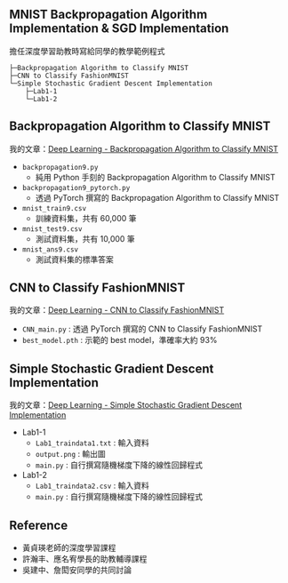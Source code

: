 ## MNIST Backpropagation Algorithm Implementation & SGD Implementation

擔任深度學習助教時寫給同學的教學範例程式

```
├─Backpropagation Algorithm to Classify MNIST
├─CNN to Classify FashionMNIST
└─Simple Stochastic Gradient Descent Implementation
    ├─Lab1-1
    └─Lab1-2
```

## Backpropagation Algorithm to Classify MNIST
我的文章：[Deep Learning - Backpropagation Algorithm to Classify MNIST](https://lavinia0724.github.io/2024/05/13/Deep-Learning-Backpropagation-Algorithm-to-Classify-MNIST/)

- `backpropagation9.py`
	- 純用 Python 手刻的 Backpropagation Algorithm to Classify MNIST
- `backpropagation9_pytorch.py`
	- 透過 PyTorch 撰寫的 Backpropagation Algorithm to Classify MNIST
- `mnist_train9.csv`
	- 訓練資料集，共有 60,000 筆
- `mnist_test9.csv`
	- 測試資料集，共有 10,000 筆
- `mnist_ans9.csv`
	- 測試資料集的標準答案

## CNN to Classify FashionMNIST
我的文章：[Deep Learning - CNN to Classify FashionMNIST](https://lavinia0724.github.io/2024/05/24/Deep-Learning-CNN-to-Classify-FashionMNIST/)
- `CNN_main.py` : 透過 PyTorch 撰寫的 CNN to Classify FashionMNIST
- `best_model.pth` : 示範的 best model，準確率大約 93%

## Simple Stochastic Gradient Descent Implementation
我的文章：[Deep Learning - Simple Stochastic Gradient Descent Implementation](https://lavinia0724.github.io/2024/05/08/Deep-Learning-Simple-Stochastic-Gradient-Descent-Implementation/)

- Lab1-1
	- `Lab1_traindata1.txt` : 輸入資料
	- `output.png` : 輸出圖
	- `main.py` : 自行撰寫隨機梯度下降的線性回歸程式
- Lab1-2
	- `Lab1_traindata2.csv` : 輸入資料
	- `main.py` : 自行撰寫隨機梯度下降的線性回歸程式


## Reference
- 黃貞瑛老師的深度學習課程
- 許瀚丰、應名宥學長的助教輔導課程
- 吳建中、詹閎安同學的共同討論